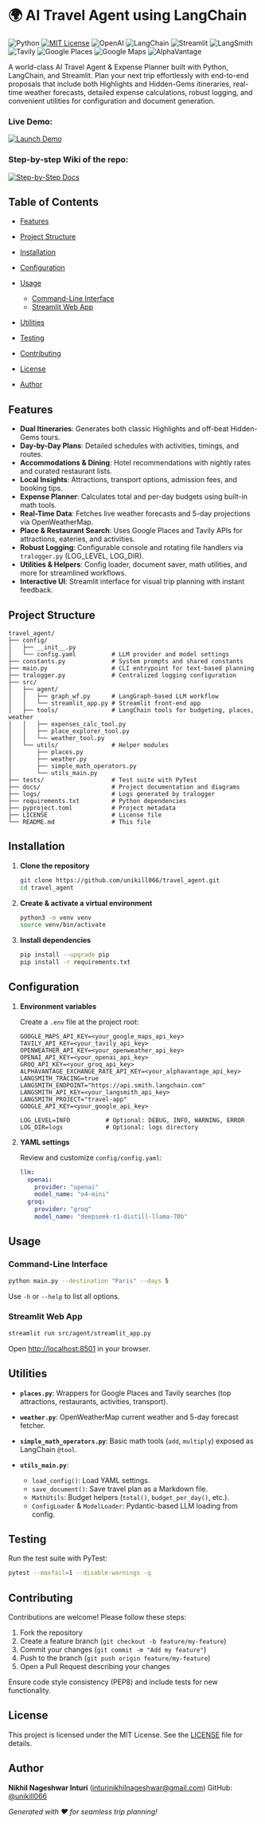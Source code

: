 # 🌍 AI Travel Agent using LangChain

![Python](https://img.shields.io/badge/python-3.13%2B-blue?logo=python)
[![MIT License](https://img.shields.io/badge/License-MIT-green.svg)](LICENSE)
![OpenAI](https://img.shields.io/badge/Powered_by-OpenAI-orange)
![LangChain](https://img.shields.io/badge/Powered_by-LangChain-blue)
![Streamlit](https://img.shields.io/badge/Powered_by-Streamlit-green)
![LangSmith](https://img.shields.io/badge/Powered_by-LangSmith-blue)
![Tavily](https://img.shields.io/badge/Powered_by-Tavily-blue)
![Google Places](https://img.shields.io/badge/Powered_by-Google_Places-blue)
![Google Maps](https://img.shields.io/badge/Powered_by-Google_Maps-blue)
![AlphaVantage](https://img.shields.io/badge/Powered_by-AlphaVantage-blue)

A world-class AI Travel Agent & Expense Planner built with Python, LangChain, and Streamlit. Plan your next trip effortlessly with end-to-end proposals that include both Highlights and Hidden-Gems itineraries, real-time weather forecasts, detailed expense calculations, robust logging, and convenient utilities for configuration and document generation.


### Live Demo: 

[![Launch Demo](https://img.shields.io/badge/Launch-Demo-red?style=for-the-badge&logo=streamlit&logoColor=white)](https://huggingface.co/spaces/unikill066/AI-Travel-Agent-Langchain)


### Step-by-step Wiki of the repo: 

<p align="left">
  <a href="docs/index.md">
    <img src="https://img.shields.io/badge/Step–by–Step-Docs-blue?style=for-the-badge" alt="Step-by-Step Docs">
  </a>
</p>

## Table of Contents

* [Features](#features)
* [Project Structure](#project-structure)
* [Installation](#installation)
* [Configuration](#configuration)
* [Usage](#usage)

  * [Command-Line Interface](#command-line-interface)
  * [Streamlit Web App](#streamlit-web-app)
* [Utilities](#utilities)
* [Testing](#testing)
* [Contributing](#contributing)
* [License](#license)
* [Author](#author)

## Features

* **Dual Itineraries**: Generates both classic Highlights and off-beat Hidden-Gems tours.
* **Day-by-Day Plans**: Detailed schedules with activities, timings, and routes.
* **Accommodations & Dining**: Hotel recommendations with nightly rates and curated restaurant lists.
* **Local Insights**: Attractions, transport options, admission fees, and booking tips.
* **Expense Planner**: Calculates total and per-day budgets using built-in math tools.
* **Real-Time Data**: Fetches live weather forecasts and 5-day projections via OpenWeatherMap.
* **Place & Restaurant Search**: Uses Google Places and Tavily APIs for attractions, eateries, and activities.
* **Robust Logging**: Configurable console and rotating file handlers via `tralogger.py` (LOG\_LEVEL, LOG\_DIR).
* **Utilities & Helpers**: Config loader, document saver, math utilities, and more for streamlined workflows.
* **Interactive UI**: Streamlit interface for visual trip planning with instant feedback.

## Project Structure

```
travel_agent/
├── config/
│   ├── __init__.py
│   └── config.yaml          # LLM provider and model settings
├── constants.py             # System prompts and shared constants
├── main.py                  # CLI entrypoint for text-based planning
├── tralogger.py             # Centralized logging configuration
├── src/
│   ├── agent/
│   │   ├── graph_wf.py      # LangGraph-based LLM workflow
│   │   └── streamlit_app.py # Streamlit front-end app
│   ├── tools/               # LangChain tools for budgeting, places, weather
│   │   ├── expenses_calc_tool.py
│   │   ├── place_explorer_tool.py
│   │   └── weather_tool.py
│   └── utils/               # Helper modules
│       ├── places.py
│       ├── weather.py
│       ├── simple_math_operators.py
│       └── utils_main.py
├── tests/                   # Test suite with PyTest
├── docs/                    # Project documentation and diagrams
├── logs/                    # Logs generated by tralogger
├── requirements.txt         # Python dependencies
├── pyproject.toml           # Project metadata
├── LICENSE                  # License file
└── README.md                # This file
```

## Installation

1. **Clone the repository**

   ```bash
   git clone https://github.com/unikill066/travel_agent.git
   cd travel_agent
   ```

2. **Create & activate a virtual environment**

   ```bash
   python3 -m venv venv
   source venv/bin/activate
   ```

3. **Install dependencies**

   ```bash
   pip install --upgrade pip
   pip install -r requirements.txt
   ```

## Configuration

1. **Environment variables**

   Create a `.env` file at the project root:

   ```dotenv
   GOOGLE_MAPS_API_KEY=<your_google_maps_api_key>
   TAVILY_API_KEY=<your_tavily_api_key>
   OPENWEATHER_API_KEY=<your_openweather_api_key>
   OPENAI_API_KEY=<your_openai_api_key>
   GROQ_API_KEY=<your_groq_api_key>
   ALPHAVANTAGE_EXCHANGE_RATE_API_KEY=<your_alphavantage_api_key>
   LANGSMITH_TRACING=true
   LANGSMITH_ENDPOINT="https://api.smith.langchain.com"
   LANGSMITH_API_KEY=<your_langsmith_api_key>
   LANGSMITH_PROJECT="travel-app"
   GOOGLE_API_KEY=<your_google_api_key>

   LOG_LEVEL=INFO          # Optional: DEBUG, INFO, WARNING, ERROR
   LOG_DIR=logs            # Optional: logs directory
   ```

2. **YAML settings**

   Review and customize `config/config.yaml`:

   ```yaml
   llm:
     openai:
       provider: "openai"
       model_name: "o4-mini"
     groq:
       provider: "groq"
       model_name: "deepseek-r1-distill-llama-70b"
   ```

## Usage

### Command-Line Interface

```bash
python main.py --destination "Paris" --days 5
```

Use `-h` or `--help` to list all options.

### Streamlit Web App

```bash
streamlit run src/agent/streamlit_app.py
```

Open [http://localhost:8501](http://localhost:8501) in your browser.

## Utilities

* **`places.py`**: Wrappers for Google Places and Tavily searches (top attractions, restaurants, activities, transport).
* **`weather.py`**: OpenWeatherMap current weather and 5-day forecast fetcher.
* **`simple_math_operators.py`**: Basic math tools (`add`, `multiply`) exposed as LangChain `@tool`.
* **`utils_main.py`**:

  * `load_config()`: Load YAML settings.
  * `save_document()`: Save travel plan as a Markdown file.
  * `MathUtils`: Budget helpers (`total()`, `budget_per_day()`, etc.).
  * `ConfigLoader` & `ModelLoader`: Pydantic-based LLM loading from config.

## Testing

Run the test suite with PyTest:

```bash
pytest --maxfail=1 --disable-warnings -q
```

## Contributing

Contributions are welcome! Please follow these steps:

1. Fork the repository
2. Create a feature branch (`git checkout -b feature/my-feature`)
3. Commit your changes (`git commit -m "Add my feature"`)
4. Push to the branch (`git push origin feature/my-feature`)
5. Open a Pull Request describing your changes

Ensure code style consistency (PEP8) and include tests for new functionality.

## License

This project is licensed under the MIT License. See the [LICENSE](LICENSE) file for details.

## Author

**Nikhil Nageshwar Inturi** (inturinikhilnageshwar@gmail.com)
GitHub: [@unikill066](https://github.com/unikill066)

*Generated with ❤️ for seamless trip planning!*
